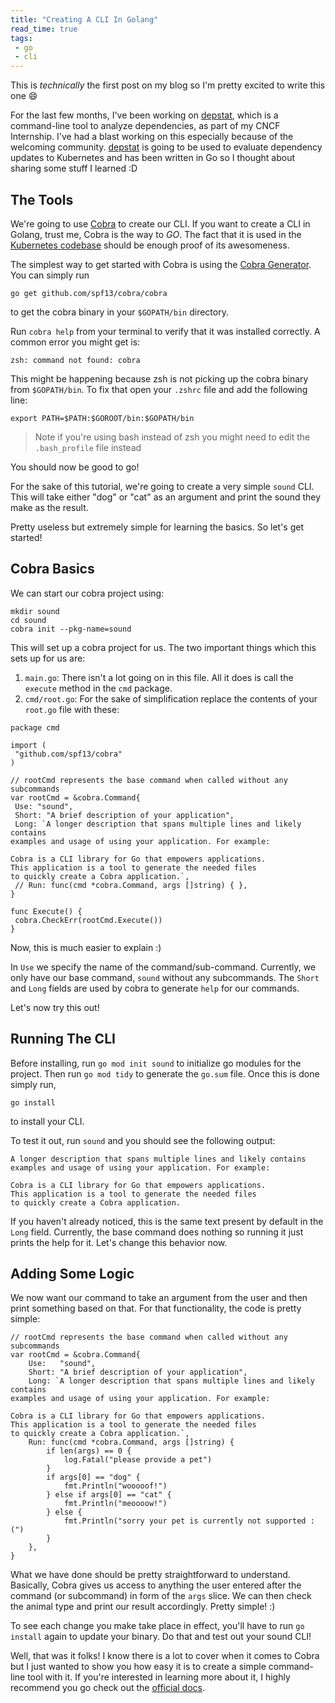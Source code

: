 ```yaml
---
title: "Creating A CLI In Golang"
read_time: true
tags:
 - go
 - cli
---
```


This is *technically* the first post on my blog so I'm pretty excited to write this one 😄 

For the last few months, I've been working on [depstat](https://github.com/kubernetes-sigs/depstat), which is a command-line tool to analyze dependencies, as part of my CNCF Internship. I've had a blast working on this especially because of the welcoming community. [depstat](https://github.com/kubernetes-sigs/depstat) is going to be used to evaluate dependency updates to Kubernetes and has been written in Go so I thought about sharing some stuff I learned :D

## The Tools

We're going to use [Cobra](https://github.com/spf13/cobra) to create our CLI. If you want to create a CLI in Golang, trust me, Cobra is the way to *GO*. The fact that it is used in the [Kubernetes codebase](https://github.com/kubernetes/kubernetes/blob/master/go.mod#L83) should be enough proof of its awesomeness. 

The simplest way to get started with Cobra is using the [Cobra Generator](https://github.com/spf13/cobra/blob/master/cobra/README.md#cobra-generator). You can simply run 
```
go get github.com/spf13/cobra/cobra
```
to get the cobra binary in your `$GOPATH/bin` directory.

Run `cobra help` from your terminal to verify that it was installed correctly. A common error you might get is:
```
zsh: command not found: cobra
```
This might be happening because zsh is not picking up the cobra binary from `$GOPATH/bin`. To fix that open your `.zshrc` file and add the following line:
```
export PATH=$PATH:$GOROOT/bin:$GOPATH/bin
```
> Note if you're using bash instead of zsh you might need to edit the `.bash_profile` file instead

You should now be good to go!

For the sake of this tutorial, we're going to create a very simple `sound` CLI. This will take either "dog" or "cat" as an argument and print the sound they make as the result. 

Pretty useless but extremely simple for learning the basics. So let's get started!


## Cobra Basics

We can start our cobra project using:

```
mkdir sound
cd sound
cobra init --pkg-name=sound
```

This will set up a cobra project for us. The two important things which this sets up for us are:

1. `main.go`: There isn't a lot going on in this file. All it does is call the `execute` method in the `cmd` package.
2. `cmd/root.go`: For the sake of simplification replace the contents of your `root.go` file with these:

```
package cmd

import (
 "github.com/spf13/cobra"
)

// rootCmd represents the base command when called without any subcommands
var rootCmd = &cobra.Command{
 Use: "sound",
 Short: "A brief description of your application",
 Long: `A longer description that spans multiple lines and likely contains
examples and usage of using your application. For example:

Cobra is a CLI library for Go that empowers applications.
This application is a tool to generate the needed files
to quickly create a Cobra application.`,
 // Run: func(cmd *cobra.Command, args []string) { },
}

func Execute() {
 cobra.CheckErr(rootCmd.Execute())
}
```

Now, this is much easier to explain :)

In `Use` we specify the name of the command/sub-command. Currently, we only have our base command, `sound` without any subcommands. The `Short` and `Long` fields are used by cobra to generate `help` for our commands. 

Let's now try this out!

## Running The CLI

Before installing, run `go mod init sound` to initialize go modules for the project. Then run `go mod tidy` to generate the `go.sum` file. Once this is done simply run,
```
go install
```
to install your CLI.

To test it out, run
`sound` 
and you should see the following output:

```
A longer description that spans multiple lines and likely contains
examples and usage of using your application. For example:

Cobra is a CLI library for Go that empowers applications.
This application is a tool to generate the needed files
to quickly create a Cobra application.
```

If you haven't already noticed, this is the same text present by default in the `Long` field. Currently, the base command does nothing so running it just prints the help for it. Let's change this behavior now.

## Adding Some Logic

We now want our command to take an argument from the user and then print something based on that. For that functionality, the code is pretty simple:

```
// rootCmd represents the base command when called without any subcommands
var rootCmd = &cobra.Command{
	Use:   "sound",
	Short: "A brief description of your application",
	Long: `A longer description that spans multiple lines and likely contains
examples and usage of using your application. For example:

Cobra is a CLI library for Go that empowers applications.
This application is a tool to generate the needed files
to quickly create a Cobra application.`,
	Run: func(cmd *cobra.Command, args []string) {
		if len(args) == 0 {
			log.Fatal("please provide a pet")
		}
		if args[0] == "dog" {
			fmt.Println("wooooof!")
		} else if args[0] == "cat" {
			fmt.Println("meoooow!")
		} else {
			fmt.Println("sorry your pet is currently not supported :(")
		}
	},
}
```

What we have done should be pretty straightforward to understand. Basically, Cobra gives us access to anything the user entered after the command (or subcommand) in form of the `args` slice. We can then check the animal type and print our result accordingly. Pretty simple! :)

To see each change you make take place in effect, you'll have to run `go install` again to update your binary. Do that and test out your sound CLI!

Well, that was it folks! I know there is a lot to cover when it comes to Cobra but I just wanted to show you how easy it is to create a simple command-line tool with it. If you're interested in learning more about it, I highly recommend you go check out the [official docs](https://cobra.dev).